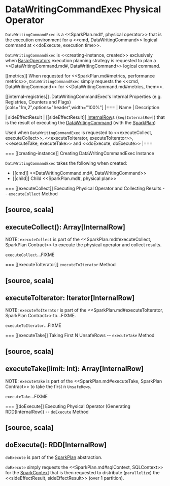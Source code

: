 # DataWritingCommandExec Physical Operator

`DataWritingCommandExec` is a <<SparkPlan.md#, physical operator>> that is the execution environment for a <<cmd, DataWritingCommand>> logical command at <<doExecute, execution time>>.

`DataWritingCommandExec` is <<creating-instance, created>> exclusively when [BasicOperators](../execution-planning-strategies/BasicOperators.md) execution planning strategy is requested to plan a <<DataWritingCommand.md#, DataWritingCommand>> logical command.

[[metrics]]
When requested for <<SparkPlan.md#metrics, performance metrics>>, `DataWritingCommandExec` simply requests the <<cmd, DataWritingCommand>> for <<DataWritingCommand.md#metrics, them>>.

[[internal-registries]]
.DataWritingCommandExec's Internal Properties (e.g. Registries, Counters and Flags)
[cols="1m,2",options="header",width="100%"]
|===
| Name
| Description

| sideEffectResult
| [[sideEffectResult]] [InternalRow](../InternalRow.md)s (`Seq[InternalRow]`) that is the result of executing the [DataWritingCommand](#cmd) (with the [SparkPlan](#child))

Used when `DataWritingCommandExec` is requested to <<executeCollect, executeCollect>>, <<executeToIterator, executeToIterator>>, <<executeTake, executeTake>> and <<doExecute, doExecute>>
|===

=== [[creating-instance]] Creating DataWritingCommandExec Instance

`DataWritingCommandExec` takes the following when created:

* [[cmd]] <<DataWritingCommand.md#, DataWritingCommand>>
* [[child]] Child <<SparkPlan.md#, physical plan>>

=== [[executeCollect]] Executing Physical Operator and Collecting Results -- `executeCollect` Method

[source, scala]
----
executeCollect(): Array[InternalRow]
----

NOTE: `executeCollect` is part of the <<SparkPlan.md#executeCollect, SparkPlan Contract>> to execute the physical operator and collect results.

`executeCollect`...FIXME

=== [[executeToIterator]] `executeToIterator` Method

[source, scala]
----
executeToIterator: Iterator[InternalRow]
----

NOTE: `executeToIterator` is part of the <<SparkPlan.md#executeToIterator, SparkPlan Contract>> to...FIXME.

`executeToIterator`...FIXME

=== [[executeTake]] Taking First N UnsafeRows -- `executeTake` Method

[source, scala]
----
executeTake(limit: Int): Array[InternalRow]
----

NOTE: `executeTake` is part of the <<SparkPlan.md#executeTake, SparkPlan Contract>> to take the first n `UnsafeRows`.

`executeTake`...FIXME

=== [[doExecute]] Executing Physical Operator (Generating RDD[InternalRow]) -- `doExecute` Method

[source, scala]
----
doExecute(): RDD[InternalRow]
----

`doExecute` is part of the [SparkPlan](SparkPlan.md#doExecute) abstraction.

`doExecute` simply requests the <<SparkPlan.md#sqlContext, SQLContext>> for the [SparkContext](../SQLContext.md#sparkContext) that is then requested to distribute (`parallelize`) the <<sideEffectResult, sideEffectResult>> (over 1 partition).
